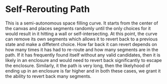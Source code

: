 # Self-Rerouting Path

This is a semi-autonomous space filling curve. It starts from the center of the canvas and places segments randomly until the only choices for it would result in it hitting a wall or self-intersecting. At this point, the curve can remove its own segments which allows it to revert back to a previous state and make a diffetent choice. How far back it can revert depends on how many times it has had to re-route and how many segments are in the path. If it has frequently found itself without any valid candidates, then it is likely in an enclosure and would need to revert back significantly to escape the enclosure. Similarly, it the path is very long, then the likelyhood of ending up in an enclosure is far higher and in both these cases, we grant it the ability to revert back many segments. 


